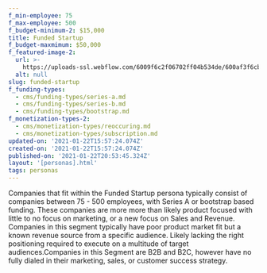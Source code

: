 ```yaml
---
f_min-employee: 75
f_max-employee: 500
f_budget-minimum-2: $15,000
title: Funded Startup
f_budget-maxmimum: $50,000
f_featured-image-2:
  url: >-
    https://uploads-ssl.webflow.com/6009f6c2f06702ff04b534de/600af3f6cbdd5284728258e7_icons8-sprout-512.png
  alt: null
slug: funded-startup
f_funding-types:
  - cms/funding-types/series-a.md
  - cms/funding-types/series-b.md
  - cms/funding-types/bootstrap.md
f_monetization-types-2:
  - cms/monetization-types/reoccuring.md
  - cms/monetization-types/subscription.md
updated-on: '2021-01-22T15:57:24.074Z'
created-on: '2021-01-22T15:57:24.074Z'
published-on: '2021-01-22T20:53:45.324Z'
layout: '[personas].html'
tags: personas
---
```


Companies that fit within the Funded Startup persona typically consist of companies between 75 - 500 employees, with Series A or bootstrap based funding. These companies are more more than likely product focused with little to no focus on marketing, or a new focus on Sales and Revenue. Companies in this segment typically have poor product market fit but a known revenue source from a specific audience. Likely lacking the right positioning required to execute on a multitude of target audiences.Companies in this Segment are B2B and B2C, however have no fully dialed in their marketing, sales, or customer success strategy.
